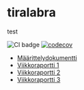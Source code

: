 # tiralabra
test

![CI badge](https://github.com/nikitaessine/tiralabra/workflows/CI/badge.svg)
[![codecov](https://codecov.io/gh/nikitaessine/tiralabra/branch/main/graph/badge.svg?token=P9H0FWJAVN)](https://codecov.io/gh/nikitaessine/tiralabra)
- [Määrittelydokumentti](https://github.com/nikitaessine/tiralabra/blob/main/dokumentaatio/maarittelydokumentti.md)
- [Viikkoraportti 1](https://github.com/nikitaessine/tiralabra/blob/main/dokumentaatio/viikkoraportti1.md)
- [Viikkoraportti 2](https://github.com/nikitaessine/tiralabra/blob/main/dokumentaatio/viikkoraportti2.md)
- [Viikkoraportti 3](https://github.com/nikitaessine/tiralabra/blob/main/dokumentaatio/viikkoraportti3.md)

